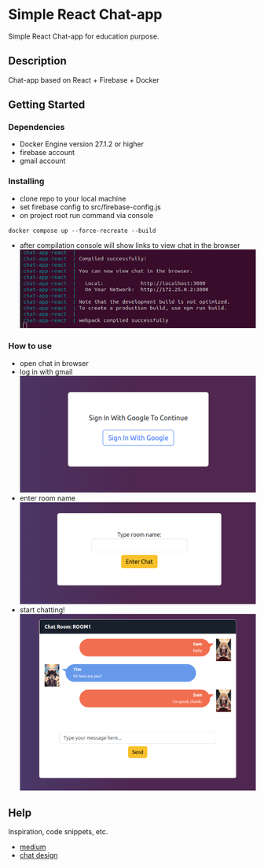 # Simple React Chat-app 

Simple React Chat-app for education purpose.

## Description

Chat-app based on React + Firebase + Docker

## Getting Started

### Dependencies

* Docker Engine version 27.1.2 or higher
* firebase account
* gmail account

### Installing

* clone repo to your local machine
* set firebase config to src/firebase-config.js
* on project root run command via console
```
docker compose up --force-recreate --build
```
* after compilation console will show links to view chat in the browser
![Alt text](chat-app-links.png)

### How to use

* open chat in browser
* log in with gmail
![Alt text](chat-app-sign-in.png)
* enter room name
![Alt text](chat-app-room.png)
* start chatting!
![Alt text](chat-app.png)

## Help

Inspiration, code snippets, etc.
* [medium](https://joshuapleduc.medium.com/firebase-and-react-firebase-hooks-authentication-firestore-and-the-simplicity-of-it-all-5251a91656c3)
* [chat design](https://www.bootdey.com/snippets/view/card-chat-list)
